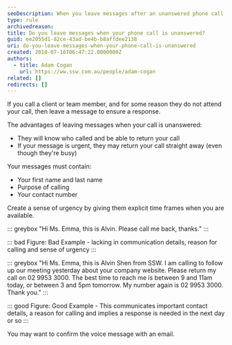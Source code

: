 ```yaml
---
seoDescription: When you leave messages after an unanswered phone call, provide your name, reason for calling, and contact number to ensure a timely response.
type: rule
archivedreason:
title: Do you leave messages when your phone call is unanswered?
guid: ee2055d1-82ce-43ad-be4b-b8affdee2138
uri: do-you-leave-messages-when-your-phone-call-is-unanswered
created: 2010-07-16T06:47:22.0000000Z
authors:
  - title: Adam Cogan
    url: https://ww.ssw.com.au/people/adam-cogan
related: []
redirects: []
---
```


If you call a client or team member, and for some reason they do not attend your call, then leave a message to ensure a response.

The advantages of leaving messages when your call is unanswered:

- They will know who called and be able to return your call
- If your message is urgent, they may return your call straight away (even though they're busy)

<!--endintro-->

Your messages must contain:

- Your first name and last name
- Purpose of calling
- Your contact number

Create a sense of urgency by giving them explicit time frames when you are available.

::: greybox
"Hi Ms. Emma, this is Alvin. Please call me back, thanks."
:::

::: bad
Figure: Bad Example - lacking in communication details, reason for calling and sense of urgency
:::

::: greybox
"Hi Ms. Emma, this is Alvin Shen from SSW. I am calling to follow up our meeting yesterday about your company website. Please return my call on 02 9953 3000. The best time to reach me is between 9 and 11am today, or between 3 and 5pm tomorrow. My number again is 02 9953 3000. Thank you."
:::

::: good
Figure: Good Example - This communicates important contact details, a reason for calling and implies a response is needed in the next day or so
:::

You may want to confirm the voice message with an email.
